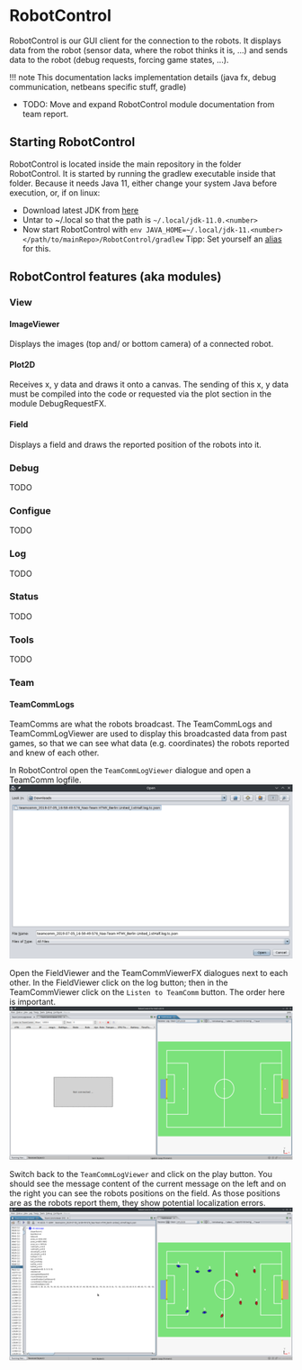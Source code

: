 # RobotControl
RobotControl is our GUI client for the connection to the robots.
It displays data from the robot (sensor data, where the robot thinks it is, ...) and sends data to the robot (debug requests, forcing game states, ...).

!!! note
    This documentation lacks implementation details (java fx, debug communication, netbeans specific stuff, gradle)

- TODO: Move and expand RobotControl module documentation from team report.


## Starting RobotControl
RobotControl is located inside the main repository in the folder RobotControl.
It is started by running the gradlew executable inside that folder.
Because it needs Java 11, either change your system Java before execution, or, if on linux:
- Download latest JDK from [here](https://adoptium.net/en-GB/temurin/releases/?version=11&os=linux&arch=x64)
- Untar to ~/.local so that the path is `~/.local/jdk-11.0.<number>`
- Now start RobotControl with `env JAVA_HOME=~/.local/jdk-11.<number> </path/to/mainRepo>/RobotControl/gradlew`
Tipp: Set yourself an [alias](https://www.geeksforgeeks.org/alias-command-in-linux-with-examples/#how-to-create-an-aliases-persistent) for this.


## RobotControl features (aka modules)
### View
#### ImageViewer
Displays the images (top and/ or bottom camera) of a connected robot.
#### Plot2D
Receives x, y data and draws it onto a canvas. The sending of this x, y data must be compiled into the code or requested via the plot section in the module DebugRequestFX.
#### Field
Displays a field and draws the reported position of the robots into it.

### Debug
TODO

### Configue
TODO

### Log
TODO

### Status
TODO

### Tools
TODO

### Team
#### TeamCommLogs
TeamComms are what the robots broadcast. The TeamCommLogs and TeamCommLogViewer are used to display this broadcasted data from past games, so that we can see what data (e.g. coordinates) the robots reported and knew of each other.

In RobotControl open the `TeamCommLogViewer` dialogue and open a TeamComm logfile.
![picture](../img/screenshot_open_teamcommlog.png)

Open the FieldViewer and the TeamCommViewerFX dialogues next to each other. In the FieldViewer click on the log button; then in the TeamCommViewer click on the `Listen to TeamComm` button. The order here is important.
![picture](../img/screenshot_teamcomm_fieldviewer.png)

Switch back to the `TeamCommLogViewer` and click on the play button. You should see the message content of the current message on the left and on the right you can see the robots positions on the field. As those positions are as the robots report them, they show potential localization errors.
![picture](../img/screenshot_play_teamcomm.png)
